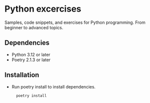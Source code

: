 # Python excercises

Samples, code snippets, and exercises for Python programming.
From beginner to advanced topics.

## Dependencies

- Python 3.12 or later
- Poetry 2.1.3 or later

## Installation

- Run poetry install to install dependencies.
  ```bash
    poetry install
    ```